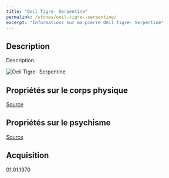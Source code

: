 ```yaml
---
title: "Oeil Tigre- Serpentine"
permalink: /stones/oeil-tigre--serpentine/
excerpt: "Informations sur ma pierre Oeil Tigre- Serpentine"
---
```


## Description
Description.

![Oeil Tigre- Serpentine](/images/stones//images/OeilTigre-Serpentine_GwendoD_2020.jpg "Oeil Tigre- Serpentine")

## Propriétés sur le corps physique


[Source](https://)


## Propriétés sur le psychisme


[Source](https://)

## Acquisition


01.01.1970
